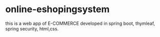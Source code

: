 # online-eshopingsystem
this is a web app of E-COMMERCE  developed in spring boot, thymleaf, spring security, html,css. 

